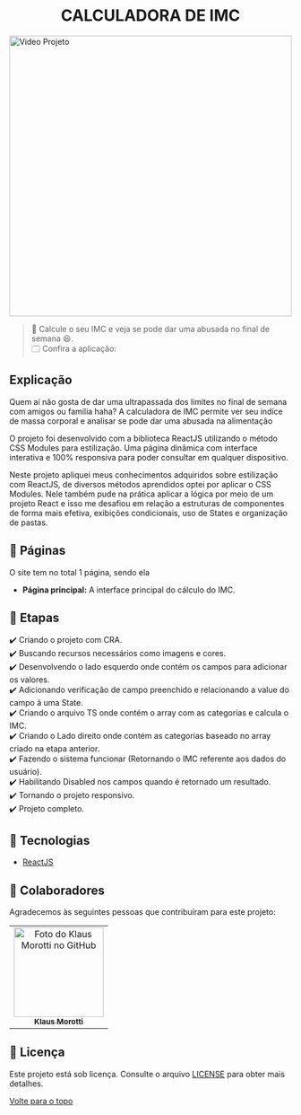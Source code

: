 <h1 align="center">CALCULADORA DE IMC</h1>

<img src="src/assets/images/react-calc-imc-gif.gif" alt="Video Projeto" width="100%" height="500">

> 🔎 Calcule o seu IMC e veja se pode dar uma abusada no final de semana 😆. <br>
🗔 Confira a aplicação:  <br>
## Explicação
Quem aí não gosta de dar uma ultrapassada dos limites no final de semana com amigos ou família haha? A calculadora de IMC permite ver seu indíce de massa corporal e analisar se pode dar uma abusada na alimentação

O projeto foi desenvolvido com a biblioteca ReactJS utilizando o método CSS Modules para estilização. 
Uma página dinâmica com interface interativa e 100% responsiva para poder consultar em qualquer dispositivo.

Neste projeto apliquei meus conhecimentos adquiridos sobre estilização com ReactJS, de diversos métodos aprendidos optei por aplicar o CSS Modules.
Nele também pude na prática aplicar a lógica por meio de um projeto React e isso me desafiou em relação a estruturas de componentes de forma mais efetiva, exibições condicionais, uso de States e organização de pastas.

## 📁 Páginas

O site tem no total 1 página, sendo ela

- **Página principal:** A interface principal do cálculo do IMC.


## 🎯 Etapas 

:heavy_check_mark: Criando o projeto com CRA. <br>
:heavy_check_mark: Buscando recursos necessários como imagens e cores. <br>
:heavy_check_mark: Desenvolvendo o lado esquerdo onde contém os campos para adicionar os valores. <br>
:heavy_check_mark: Adicionando verificação de campo preenchido e relacionando a value do campo à uma State. <br>
:heavy_check_mark: Criando o arquivo TS onde contém o array com as categorias e calcula o IMC. <br>
:heavy_check_mark: Criando o Lado direito onde contém as categorias baseado no array criado na etapa anterior. <br>
:heavy_check_mark: Fazendo o sistema funcionar (Retornando o IMC referente aos dados do usuário). <br>
:heavy_check_mark: Habilitando Disabled nos campos quando é retornado um resultado. <br>
:heavy_check_mark: Tornando o projeto responsivo. <br>
:heavy_check_mark: Projeto completo. <br>

## 🚀 Tecnologias 

- [ReactJS](https://pt-br.reactjs.org/)

## 🤝 Colaboradores

Agradecemos às seguintes pessoas que contribuíram para este projeto:

<table>
  <tr>
    <td align="center">
      <a href="#">
        <img src="https://avatars.githubusercontent.com/u/84789400?v=4" width="160px;" alt="Foto do Klaus Morotti no GitHub"/><br>
        <sub>
          <b>Klaus Morotti</b>
        </sub>
      </a>
    </td>
  </tr>
</table>

## 📝 Licença

Este projeto está sob licença. Consulte o arquivo <a href="">LICENSE</a> para obter mais detalhes.


<a href="#top">Volte para o topo</a>